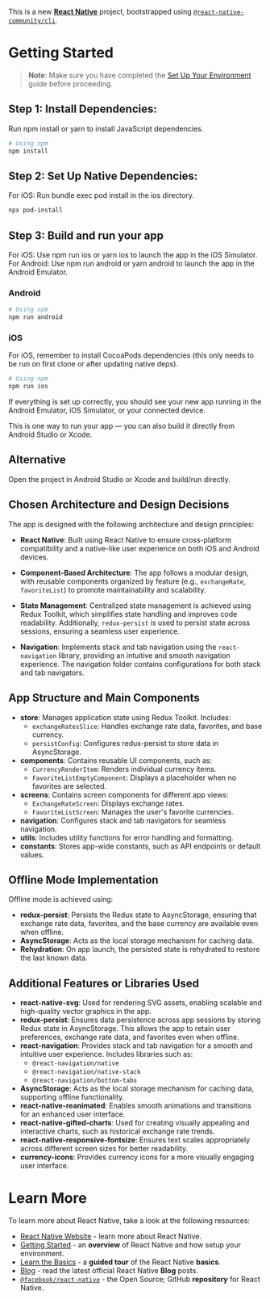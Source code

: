 This is a new [**React Native**](https://reactnative.dev) project, bootstrapped using [`@react-native-community/cli`](https://github.com/react-native-community/cli).

# Getting Started

> **Note**: Make sure you have completed the [Set Up Your Environment](https://reactnative.dev/docs/set-up-your-environment) guide before proceeding.

## Step 1: Install Dependencies:

Run npm install or yarn to install JavaScript dependencies.

```sh
# Using npm
npm install
```

## Step 2: Set Up Native Dependencies:

For iOS: Run bundle exec pod install in the ios directory.

```sh
npx pod-install
```

## Step 3: Build and run your app

For iOS: Use npm run ios or yarn ios to launch the app in the iOS Simulator.
For Android: Use npm run android or yarn android to launch the app in the Android Emulator.

### Android

```sh
# Using npm
npm run android
```

### iOS

For iOS, remember to install CocoaPods dependencies (this only needs to be run on first clone or after updating native deps).


```sh
# Using npm
npm run ios
```

If everything is set up correctly, you should see your new app running in the Android Emulator, iOS Simulator, or your connected device.

This is one way to run your app — you can also build it directly from Android Studio or Xcode.

## Alternative

Open the project in Android Studio or Xcode and build/run directly.


## Chosen Architecture and Design Decisions

The app is designed with the following architecture and design principles:

- **React Native**: Built using React Native to ensure cross-platform compatibility and a native-like user experience on both iOS and Android devices.

- **Component-Based Architecture**: The app follows a modular design, with reusable components organized by feature (e.g., `exchangeRate`, `favoriteList`) to promote maintainability and scalability.

- **State Management**: Centralized state management is achieved using Redux Toolkit, which simplifies state handling and improves code readability. Additionally, `redux-persist` is used to persist state across sessions, ensuring a seamless user experience.

- **Navigation**: Implements stack and tab navigation using the `react-navigation` library, providing an intuitive and smooth navigation experience. The navigation folder contains configurations for both stack and tab navigators.

## App Structure and Main Components

- **store**: Manages application state using Redux Toolkit. Includes:
    - `exchangeRatesSlice`: Handles exchange rate data, favorites, and base currency.
    - `persistConfig`: Configures redux-persist to store data in AsyncStorage.
- **components**: Contains reusable UI components, such as:
    - `CurrencyRenderItem`: Renders individual currency items.
    - `FavoriteListEmptyComponent`: Displays a placeholder when no favorites are selected.
- **screens**: Contains screen components for different app views:
    - `ExchangeRateScreen`: Displays exchange rates.
    - `FavoriteListScreen`: Manages the user's favorite currencies.
- **navigation**: Configures stack and tab navigators for seamless navigation.
- **utils**: Includes utility functions for error handling and formatting.
- **constants**: Stores app-wide constants, such as API endpoints or default values.

## Offline Mode Implementation

Offline mode is achieved using:

- **redux-persist**: Persists the Redux state to AsyncStorage, ensuring that exchange rate data, favorites, and the base currency are available even when offline.
- **AsyncStorage**: Acts as the local storage mechanism for caching data.
- **Rehydration**: On app launch, the persisted state is rehydrated to restore the last known data.


## Additional Features or Libraries Used

- **react-native-svg**: Used for rendering SVG assets, enabling scalable and high-quality vector graphics in the app.
- **redux-persist**: Ensures data persistence across app sessions by storing Redux state in AsyncStorage. This allows the app to retain user preferences, exchange rate data, and favorites even when offline.
- **react-navigation**: Provides stack and tab navigation for a smooth and intuitive user experience. Includes libraries such as:
    - `@react-navigation/native`
    - `@react-navigation/native-stack`
    - `@react-navigation/bottom-tabs`
- **AsyncStorage**: Acts as the local storage mechanism for caching data, supporting offline functionality.
- **react-native-reanimated**: Enables smooth animations and transitions for an enhanced user interface.
- **react-native-gifted-charts**: Used for creating visually appealing and interactive charts, such as historical exchange rate trends.
- **react-native-responsive-fontsize**: Ensures text scales appropriately across different screen sizes for better readability.
- **currency-icons**: Provides currency icons for a more visually engaging user interface.

# Learn More

To learn more about React Native, take a look at the following resources:

- [React Native Website](https://reactnative.dev) - learn more about React Native.
- [Getting Started](https://reactnative.dev/docs/environment-setup) - an **overview** of React Native and how setup your environment.
- [Learn the Basics](https://reactnative.dev/docs/getting-started) - a **guided tour** of the React Native **basics**.
- [Blog](https://reactnative.dev/blog) - read the latest official React Native **Blog** posts.
- [`@facebook/react-native`](https://github.com/facebook/react-native) - the Open Source; GitHub **repository** for React Native.
